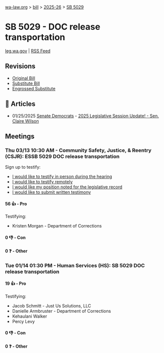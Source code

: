[wa-law.org](/) > [bill](/bill/) > [2025-26](/bill/2025-26/) > [SB 5029](/bill/2025-26/sb/5029/)

# SB 5029 - DOC release transportation
[leg.wa.gov](https://app.leg.wa.gov/billsummary?BillNumber=5029&Year=2025&Initiative=false) | [RSS Feed](./rss.xml)

## Revisions
* [Original Bill](1/)
* [Substitute Bill](S/)
* [Engrossed Substitute](S.E/)

## 📰 Articles
* 01/25/2025 [Senate Democrats](/org/senate_democrats/) - [2025 Legislative Session Update! - Sen. Claire Wilson](https://senatedemocrats.wa.gov/wilson/2025/01/24/2025-legislative-session-update/#:~:text=SB%205029)

## Meetings
### Thu 03/13 10:30 AM - Community Safety, Justice, & Reentry (CSJR): ESSB 5029 DOC release transportation
Sign up to testify:
* [I would like to testify in person during the hearing](https://app.leg.wa.gov/csi/Testifier/Add?chamber=House&mId=32974&aId=165326&caId=26263&tId=1)
* [I would like to testify remotely](https://app.leg.wa.gov/csi/Testifier/Add?chamber=House&mId=32974&aId=165326&caId=26263&tId=2)
* [I would like my position noted for the legislative record](https://app.leg.wa.gov/csi/Testifier/Add?chamber=House&mId=32974&aId=165326&caId=26263&tId=3)
* [I would like to submit written testimony](https://app.leg.wa.gov/csi/Testifier/Add?chamber=House&mId=32974&aId=165326&caId=26263&tId=4)

#### 56 👍 - Pro
Testifying:
* Kristen Morgan - Department of Corrections

#### 0 👎 - Con

#### 0 ❓ - Other

### Tue 01/14 01:30 PM - Human Services (HS): SB 5029 DOC release transportation
#### 19 👍 - Pro
Testifying:
* Jacob Schmitt - Just Us Solutions, LLC
* Danielle Armbruster - Department of Corrections
* Kehaulani Walker
* Percy Levy

#### 0 👎 - Con

#### 0 ❓ - Other
